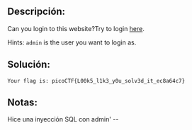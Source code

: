 ## Descripción:
Can you login to this website?Try to login [here](http://saturn.picoctf.net:54618/).

Hints:
`admin` is the user you want to login as.

## Solución:
```
Your flag is: picoCTF{L00k5_l1k3_y0u_solv3d_it_ec8a64c7}
```

## Notas:
Hice una inyección SQL con admin' --
